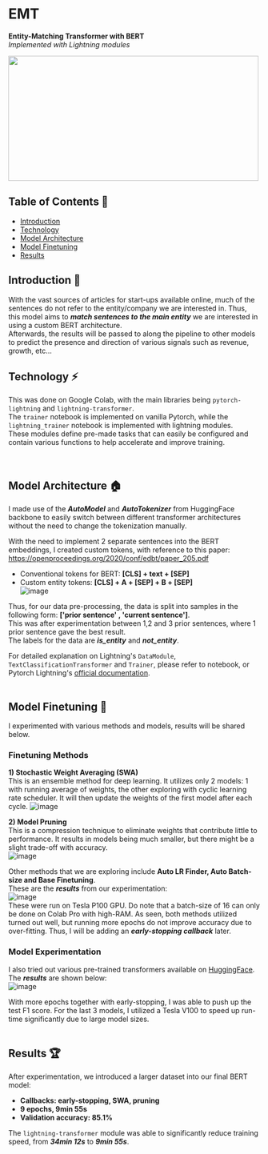 # EMT
**Entity-Matching Transformer with BERT**  
*Implemented with Lightning modules*  

<img src='https://user-images.githubusercontent.com/77097236/119448365-d18ca700-bd63-11eb-8522-efa3766e2fff.png' width="500" height="250">


## Table of Contents 📝
* [Introduction](#Introduction-) 
* [Technology](#Technology-)
* [Model Architecture](#model-architecture-)
* [Model Finetuning](#model-finetuning-)
* [Results](#results-)


## Introduction 🔰
With the vast sources of articles for start-ups available online, much of the sentences do not refer to the entity/company we are interested in. Thus, this model aims to **_match sentences to the main entity_** we are interested in using a custom BERT architecture.   
Afterwards, the results will be passed to along the pipeline to other models to predict the presence and direction of various signals such as revenue, growth, etc...
<br/>

## Technology ⚡
This was done on Google Colab, with the main libraries being `pytorch-lightning` and `lightning-transformer`.  
The `trainer` notebook is implemented on vanilla Pytorch, while the `lightning_trainer` notebook is implemented with lightning modules.  
These modules define pre-made tasks that can easily be configured and contain various functions to help accelerate and improve training.  
<br/>
<br/>

## Model Architecture 🏠
I made use of the **_AutoModel_** and **_AutoTokenizer_** from HuggingFace backbone to easily switch between different transformer architectures without the need to change the tokenization manually.

With the need to implement 2 separate sentences into the BERT embeddings, I created custom tokens, with reference to this paper:
https://openproceedings.org/2020/conf/edbt/paper_205.pdf
- Conventional tokens for BERT: **[CLS] + text + [SEP]**
- Custom entity tokens: **[CLS] + A + [SEP] + B + [SEP]**  
![image](https://user-images.githubusercontent.com/77097236/119447935-3562a000-bd63-11eb-987b-c9ea735e96f0.png)

Thus, for our data pre-processing, the data is split into samples in the following form: **['prior sentence' , 'current sentence']**.  
This was after experimentation between 1,2 and 3 prior sentences, where 1 prior sentence gave the best result.  
The labels for the data are **_is_entity_** and **_not_entity_**.

For detailed explanation on Lightning's `DataModule`, `TextClassificationTransformer` and `Trainer`, please refer to notebook, or Pytorch Lightning's [official documentation](https://pytorch-lightning.readthedocs.io/en/latest/).
<br/>
<br/>

## Model Finetuning 🔌
I experimented with various methods and models, results will be shared below.

### Finetuning Methods
**1) Stochastic Weight Averaging (SWA)**  
  This is an ensemble method for deep learning. It utilizes only 2 models: 1 with running average of weights, the other exploring with cyclic learning rate scheduler. It will then update the weights of the first model after each cycle.
  ![image](https://user-images.githubusercontent.com/77097236/119450611-c0916500-bd66-11eb-92c3-d56e79845da4.png)

**2) Model Pruning**  
  This is a compression technique to eliminate weights that contribute little to performance. It results in models being much smaller, but there might be a slight trade-off with accuracy.  
  ![image](https://user-images.githubusercontent.com/77097236/119450717-ea4a8c00-bd66-11eb-8334-95077a2c80ab.png)  

Other methods that we are exploring include **Auto LR Finder, Auto Batch-size and Base Finetuning**.  
These are the **_results_** from our experimentation:  
![image](https://user-images.githubusercontent.com/77097236/119451144-7eb4ee80-bd67-11eb-81d7-0bdeb492d3dd.png)    
These were run on Tesla P100 GPU. Do note that a batch-size of 16 can only be done on Colab Pro with high-RAM. As seen, both methods utilized turned out well, but running more epochs do not improve accuracy due to over-fitting. Thus, I will be adding an **_early-stopping callback_** later.  

### Model Experimentation
I also tried out various pre-trained transformers available on [HuggingFace](https://huggingface.co/transformers/pretrained_models.html).  
The **_results_** are shown below:  
![image](https://user-images.githubusercontent.com/77097236/119455808-8b881100-bd6c-11eb-981e-8aa95ded542c.png)

With more epochs together with early-stopping, I was able to push up the test F1 score. For the last 3 models, I utilized a Tesla V100 to speed up run-time significantly due to large model sizes.
<br/>
<br/>

## Results 🏆
After experimentation, we introduced a larger dataset into our final BERT model:
- **Callbacks: early-stopping, SWA, pruning**
- **9 epochs, 9min 55s**
- **Validation accuracy: 85.1%**

The `lightning-transformer` module was able to significantly reduce training speed, from **_34min 12s_** to **_9min 55s_**.

